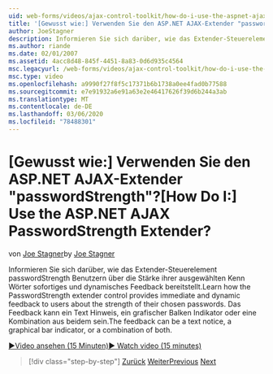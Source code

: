 ```yaml
---
uid: web-forms/videos/ajax-control-toolkit/how-do-i-use-the-aspnet-ajax-passwordstrength-extender
title: '[Gewusst wie:] Verwenden Sie den ASP.NET AJAX-Extender "passwordStrength"? | Microsoft-Dokumentation'
author: JoeStagner
description: Informieren Sie sich darüber, wie das Extender-Steuerelement passwordStrength Benutzern über die Stärke ihrer ausgewählten Kenn Wörter sofortiges und dynamisches Feedback bereitstellt. Das Feedback c...
ms.author: riande
ms.date: 02/01/2007
ms.assetid: 4acc8d48-845f-4451-8a83-0d6d935c4564
msc.legacyurl: /web-forms/videos/ajax-control-toolkit/how-do-i-use-the-aspnet-ajax-passwordstrength-extender
msc.type: video
ms.openlocfilehash: a9990f27f8f5c17371b6b1738a0ee4fad0b77588
ms.sourcegitcommit: e7e91932a6e91a63e2e46417626f39d6b244a3ab
ms.translationtype: MT
ms.contentlocale: de-DE
ms.lasthandoff: 03/06/2020
ms.locfileid: "78488301"
---
```

# <a name="how-do-i-use-the-aspnet-ajax-passwordstrength-extender"></a><span data-ttu-id="c9d0a-105">[Gewusst wie:] Verwenden Sie den ASP.NET AJAX-Extender "passwordStrength"?</span><span class="sxs-lookup"><span data-stu-id="c9d0a-105">[How Do I:] Use the ASP.NET AJAX PasswordStrength Extender?</span></span>

<span data-ttu-id="c9d0a-106">von [Joe Stagner](https://github.com/JoeStagner)</span><span class="sxs-lookup"><span data-stu-id="c9d0a-106">by [Joe Stagner](https://github.com/JoeStagner)</span></span>

<span data-ttu-id="c9d0a-107">Informieren Sie sich darüber, wie das Extender-Steuerelement passwordStrength Benutzern über die Stärke ihrer ausgewählten Kenn Wörter sofortiges und dynamisches Feedback bereitstellt.</span><span class="sxs-lookup"><span data-stu-id="c9d0a-107">Learn how the PasswordStrength extender control provides immediate and dynamic feedback to users about the strength of their chosen passwords.</span></span> <span data-ttu-id="c9d0a-108">Das Feedback kann ein Text Hinweis, ein grafischer Balken Indikator oder eine Kombination aus beidem sein.</span><span class="sxs-lookup"><span data-stu-id="c9d0a-108">The feedback can be a text notice, a graphical bar indicator, or a combination of both.</span></span>

[<span data-ttu-id="c9d0a-109">&#9654;Video ansehen (15 Minuten)</span><span class="sxs-lookup"><span data-stu-id="c9d0a-109">&#9654; Watch video (15 minutes)</span></span>](https://channel9.msdn.com/Blogs/ASP-NET-Site-Videos/how-do-i-use-the-aspnet-ajax-passwordstrength-extender)

> [!div class="step-by-step"]
> <span data-ttu-id="c9d0a-110">[Zurück](how-do-i-use-the-aspnet-ajax-dropshadow-extender.md)
> [Weiter](how-do-i-get-started-with-the-aspnet-ajax-animation-extender-control.md)</span><span class="sxs-lookup"><span data-stu-id="c9d0a-110">[Previous](how-do-i-use-the-aspnet-ajax-dropshadow-extender.md)
[Next](how-do-i-get-started-with-the-aspnet-ajax-animation-extender-control.md)</span></span>
